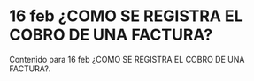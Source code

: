 # 16 feb  ¿COMO SE REGISTRA EL COBRO DE UNA FACTURA?

Contenido para 16 feb  ¿COMO SE REGISTRA EL COBRO DE UNA FACTURA?.